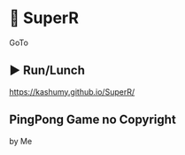 # 🌱 SuperR
GoTo
## ▶️ Run/Lunch 
https://kashumy.github.io/SuperR/ 
## PingPong Game no Copyright 
by Me 
